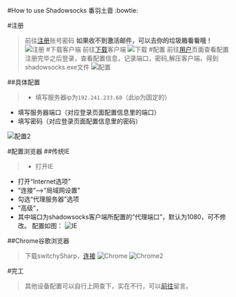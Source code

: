 #How to use Shadowsocks 番羽土啬 :bowtie:

#注册
>前往[注册](http://do.strongme.cn/siteIndex/view_code.html)账号密码
>**如果收不到激活邮件，可以去你的垃圾箱看看哦！**
![注册](http://strongimg.qiniudn.com/moe_2015-02-12_165839.png)
#下载客户端
>前往[下载](http://do.strongme.cn/)客户端
![下载](http://strongimg.qiniudn.com/moe_2015-02-12_165935.png)
#配置
>前往[用户](http://do.strongme.cn/user.html)页面查看配置
注册完毕之后登录，查看配置信息，记录端口，密码,解压客户端，得到shadowsocks.exe文件
![配置](http://strongimg.qiniudn.com/moe_2015-02-12_170100.png)

##具体配置
>- 填写服务器ip为`192.241.233.68`（此ip为固定的）
- 填写服务器端口（对应登录页面配置信息里的端口）
- 填写密码（对应登录页面配置信息里的密码）

![配置2](http://strongimg.qiniudn.com/moe_2015-02-12_170123.png)

#配置浏览器
##传统IE
>- 打开IE
- 打开“Internet选项”
- “连接”——>“局域网设置”
- 勾选“代理服务器”选项
- “高级”，
- 其中端口为shadowsocks客户端所配置的“代理端口”，默认为1080，可不修改。
配置如图：
![IE](http://strongimg.qiniudn.com/moe_sas.png)

##Chrome谷歌浏览器
>下载switchySharp，[连接](http://switchysharp.com/install.html)
![Chrome](http://strongimg.qiniudn.com/moe_asasa.png)
![Chrome2](http://strongimg.qiniudn.com/moe_asas.png)

#完工
>其他设备配置可以自行上网查下，实在不行，可以[前往](http://strongme.cn)留言。





